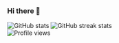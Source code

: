 ### Hi there 👋

<!--
**FaiyazShahrear/FaiyazShahrear** is a ✨ _special_ ✨ repository because its `README.md` (this file) appears on your GitHub profile.

Here are some ideas to get you started:

- 🔭 I’m currently working on ...
- 🌱 I’m currently learning ...
- 👯 I’m looking to collaborate on ...
- 🤔 I’m looking for help with ...
- 💬 Ask me about ...
- 📫 How to reach me: ...
- 😄 Pronouns: ...
- ⚡ Fun fact: ...
-->

![GitHub stats](https://github-readme-stats.vercel.app/api?username=FaiyazShahrear&show_icons=true&count_private=true&theme=radical)
![GitHub streak stats](https://github-readme-streak-stats.herokuapp.com/?user=FaiyazShahrear&theme=radical)  
![Profile views](https://gpvc.arturio.dev/FaiyazShahrear) 


